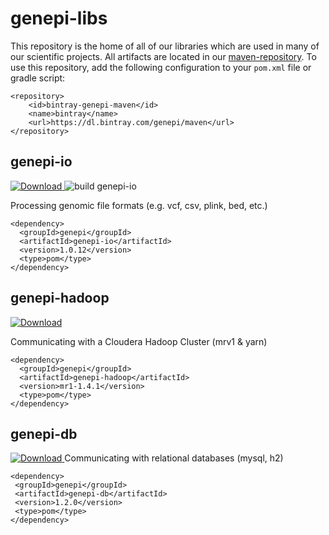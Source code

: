 genepi-libs
===========

This repository is the home of all of our libraries which are used in many of our scientific projects. All artifacts are located in our [maven-repository](https://bintray.com/genepi/maven). To use this repository, add the following configuration to your `pom.xml` file or gradle script:

```
<repository>
    <id>bintray-genepi-maven</id>
    <name>bintray</name>
    <url>https://dl.bintray.com/genepi/maven</url>
</repository>
```

## genepi-io

[ ![Download](https://api.bintray.com/packages/genepi/maven/genepi-io/images/download.svg) ](https://bintray.com/genepi/maven/genepi-io/_latestVersion)
![build genepi-io](https://github.com/genepi/genepi-libs/workflows/build%20genepi-io/badge.svg)

Processing genomic file formats (e.g. vcf, csv, plink, bed, etc.)

```
<dependency>
  <groupId>genepi</groupId>
  <artifactId>genepi-io</artifactId>
  <version>1.0.12</version>
  <type>pom</type>
</dependency>
```

## genepi-hadoop

[ ![Download](https://api.bintray.com/packages/genepi/maven/genepi-hadoop/images/download.svg) ](https://bintray.com/genepi/maven/genepi-hadoop/_latestVersion)
 
Communicating with a Cloudera Hadoop Cluster (mrv1 & yarn) 

```
<dependency>
  <groupId>genepi</groupId>
  <artifactId>genepi-hadoop</artifactId>
  <version>mr1-1.4.1</version>
  <type>pom</type>
</dependency>
```

## genepi-db

[ ![Download](https://api.bintray.com/packages/genepi/maven/genepi-db/images/download.svg) ](https://bintray.com/genepi/maven/genepi-db/_latestVersion)
Communicating with relational databases (mysql, h2)
 
 ```
 <dependency>
  <groupId>genepi</groupId>
  <artifactId>genepi-db</artifactId>
  <version>1.2.0</version>
  <type>pom</type>
</dependency>
```
